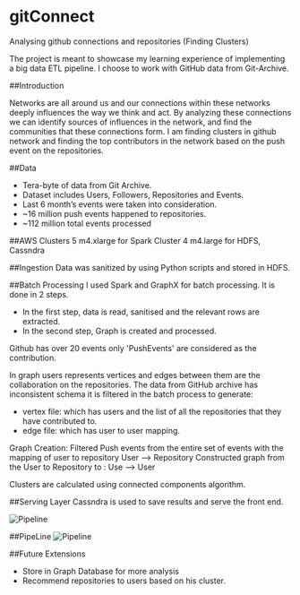 # gitConnect
Analysing github connections and repositories (Finding Clusters)

The project is meant to showcase my learning experience of implementing a big data ETL pipeline. I choose to work with GitHub data from Git-Archive.

##Introduction

Networks are all around us and our connections within these networks deeply influences the way we think and act. By analyzing these connections we can identify sources of influences in the network, and find the communities that these connections form. I am finding clusters in github network and finding the top contributors in the network based on the push event on the repositories.

##Data
* Tera-byte of data from Git Archive.
* Dataset includes Users, Followers, Repositories and Events.
* Last 6 month’s events were taken into consideration.
* ~16 million push events happened to repositories.
* ~112 million total events processed

##AWS Clusters
5 m4.xlarge for Spark Cluster
4 m4.large for HDFS, Cassndra

##Ingestion
Data was sanitized by using Python scripts and stored in HDFS.

##Batch Processing
I used Spark and GraphX for batch processing. It is done in 2 steps.

* In the first step, data is read, sanitised and the relevant rows are extracted.
* In the second step, Graph is created and processed.

Github has over 20 events only 'PushEvents' are considered as the contribution. 

In graph users represents vertices and edges between them are the collaboration on the repositories.
The data from GitHub archive has inconsistent schema it is filtered in the batch process to generate:
* vertex file: which has users and the list of all the repositories that they have contributed to. 
* edge file: which has user to user mapping.

Graph Creation:
Filtered Push events from the entire set of events with the mapping of user to repository 
                    User --> Repository
Constructed graph from the User to Repository to :
                    Use --> User

Clusters are calculated using connected components algorithm.

##Serving Layer
Cassndra is used to save results and serve the front end.

![Pipeline](https://github.com/zenachaturvedi/GitConnect/blob/master/misc/DB%20schema.png)

##PipeLine
![Pipeline](https://github.com/zenachaturvedi/GitConnect/blob/master/misc/pipeline.png)

##Future Extensions
* Store in Graph Database for more analysis
* Recommend repositories to users based on his cluster.


